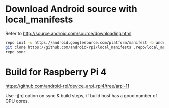 # Download Android source with local_manifests
 Refer to http://source.android.com/source/downloading.html

```sh
repo init -u https://android.googlesource.com/platform/manifest -b android-11.0.0_r33
git clone https://github.com/android-rpi/local_manifests .repo/local_manifests -b arpi-11
repo sync
```

# Build for Raspberry Pi 4
 https://github.com/android-rpi/device_arpi_rpi4/tree/arpi-11

Use -j[n] option on sync & build steps, if build host has a good number of CPU cores.
